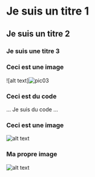 # Je suis un titre 1

## Je suis un titre 2

### Je suis une titre 3

### Ceci est une image
![alt text]![pic03](https://user-images.githubusercontent.com/86240345/122768419-92be1400-d271-11eb-8f28-c9dd5bd5c161.jpg)

### Ceci est du code
...
Je suis du code
...
### Ceci est une image
![alt text](https://github.com/ellenhaas/CAC-Atelier1/blob/main/img/fork.PNG "Github fork")  

### Ma propre image
![alt text](https://github.com/ellenhaas/CAC-Atelier1/blob/main/img/fork.PNG "Github img")
